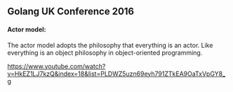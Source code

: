 Golang UK Conference 2016
-

#### Actor model:

The actor model adopts the philosophy that everything is an actor.
Like everything is an object philosophy in object-oriented programming.

https://www.youtube.com/watch?v=HkEZ1LJ7kzQ&index=18&list=PLDWZ5uzn69eyh791ZTkEA9OaTxVpGY8_g
